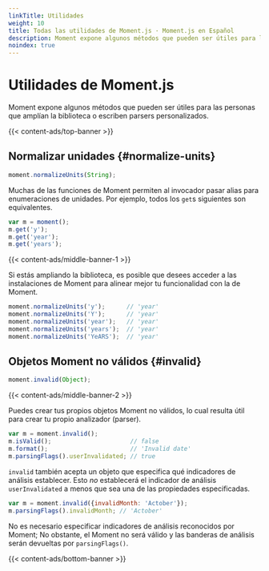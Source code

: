 ```yaml
---
linkTitle: Utilidades
weight: 10
title: Todas las utilidades de Moment.js · Moment.js en Español
description: Moment expone algunos métodos que pueden ser útiles para las personas que amplían la biblioteca o escriben parsers personalizados.
noindex: true
---
```


# Utilidades de Moment.js

Moment expone algunos métodos que pueden ser útiles para las personas que amplían la biblioteca o escriben parsers personalizados.

{{< content-ads/top-banner >}}

## Normalizar unidades {#normalize-units}

```javascript {filename="Firma del método"}
moment.normalizeUnits(String);
```

Muchas de las funciones de Moment permiten al invocador pasar alias para enumeraciones de unidades. Por ejemplo, todos los `get`s siguientes son equivalentes.

```javascript {filename="JavaScript"}
var m = moment();
m.get('y');
m.get('year');
m.get('years');
```

{{< content-ads/middle-banner-1 >}}

Si estás ampliando la biblioteca, es posible que desees acceder a las instalaciones de Moment para alinear mejor tu funcionalidad con la de Moment.

```javascript {filename="JavaScript"}
moment.normalizeUnits('y');      // 'year'
moment.normalizeUnits('Y');      // 'year'
moment.normalizeUnits('year');   // 'year'
moment.normalizeUnits('years');  // 'year'
moment.normalizeUnits('YeARS');  // 'year'
```

## Objetos Moment no válidos {#invalid}

```javascript {filename="Firma del método"}
moment.invalid(Object);
```

{{< content-ads/middle-banner-2 >}}

Puedes crear tus propios objetos Moment no válidos, lo cual resulta útil para crear tu propio analizador (parser).

```javascript {filename="JavaScript"}
var m = moment.invalid();
m.isValid();                      // false
m.format();                       // 'Invalid date'
m.parsingFlags().userInvalidated; // true
```

`invalid` también acepta un objeto que especifica qué indicadores de análisis establecer. Esto *no* establecerá el indicador de análisis `userInvalidated` a menos que sea una de las propiedades especificadas.

```javascript {filename="JavaScript"}
var m = moment.invalid({invalidMonth: 'Actober'});
m.parsingFlags().invalidMonth; // 'Actober'
```

No es necesario especificar indicadores de análisis reconocidos por Moment; No obstante, el Moment no será válido y las banderas de análisis serán devueltas por `parsingFlags()`.

{{< content-ads/bottom-banner >}}
